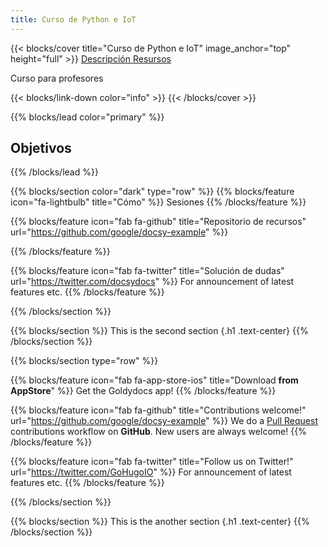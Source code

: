 ```yaml
---
title: Curso de Python e IoT
---
```


{{< blocks/cover title="Curso de Python e IoT" image_anchor="top" height="full" >}}
<a class="btn btn-lg btn-primary me-3 mb-4" href="/curso-python-iot/about/">
  Descripción <i class="fas fa-arrow-alt-circle-right ms-2"></i>
</a>
<a class="btn btn-lg btn-secondary me-3 mb-4" href="https://github.com/lmorillas/curso-python-iot">
  Resursos <i class="fab fa-github ms-2 "></i>
</a>
<p class="lead mt-5">Curso para profesores</p>
{{< blocks/link-down color="info" >}}
{{< /blocks/cover >}}


{{% blocks/lead color="primary" %}}
## Objetivos
{{% /blocks/lead %}}


{{% blocks/section color="dark" type="row" %}}
{{% blocks/feature icon="fa-lightbulb" title="Cómo" %}}
Sesiones
{{% /blocks/feature %}}


{{% blocks/feature icon="fab fa-github" title="Repositorio de recursos" url="https://github.com/google/docsy-example" %}}

{{% /blocks/feature %}}


{{% blocks/feature icon="fab fa-twitter" title="Solución de dudas" url="https://twitter.com/docsydocs" %}}
For announcement of latest features etc.
{{% /blocks/feature %}}


{{% /blocks/section %}}


{{% blocks/section %}}
This is the second section
{.h1 .text-center}
{{% /blocks/section %}}


{{% blocks/section type="row" %}}

{{% blocks/feature icon="fab fa-app-store-ios" title="Download **from AppStore**" %}}
Get the Goldydocs app!
{{% /blocks/feature %}}

{{% blocks/feature icon="fab fa-github" title="Contributions welcome!"
    url="https://github.com/google/docsy-example" %}}
We do a [Pull Request](https://github.com/google/docsy-example/pulls)
contributions workflow on **GitHub**. New users are always welcome!
{{% /blocks/feature %}}

{{% blocks/feature icon="fab fa-twitter" title="Follow us on Twitter!"
    url="https://twitter.com/GoHugoIO" %}}
For announcement of latest features etc.
{{% /blocks/feature %}}

{{% /blocks/section %}}


{{% blocks/section %}}
This is the another section
{.h1 .text-center}
{{% /blocks/section %}}